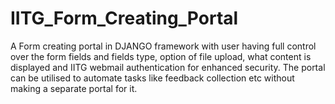 # IITG_Form_Creating_Portal
A Form creating portal in DJANGO framework with user having full control over the form fields and fields type, option of file upload, what content is displayed and IITG webmail authentication for enhanced security. The portal can be utilised to automate tasks like feedback collection etc without making a separate portal for it.
